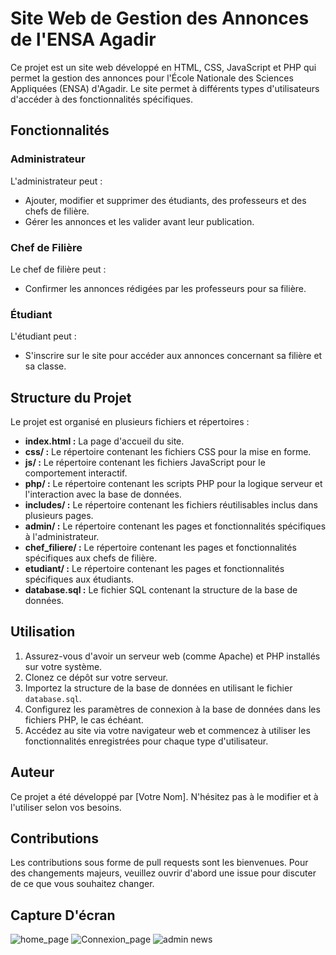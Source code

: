 # Site Web de Gestion des Annonces de l'ENSA Agadir

Ce projet est un site web développé en HTML, CSS, JavaScript et PHP qui permet la gestion des annonces pour l'École Nationale des Sciences Appliquées (ENSA) d'Agadir. Le site permet à différents types d'utilisateurs d'accéder à des fonctionnalités spécifiques.

## Fonctionnalités

### Administrateur

L'administrateur peut :
- Ajouter, modifier et supprimer des étudiants, des professeurs et des chefs de filière.
- Gérer les annonces et les valider avant leur publication.

### Chef de Filière

Le chef de filière peut :
- Confirmer les annonces rédigées par les professeurs pour sa filière.

### Étudiant

L'étudiant peut :
- S'inscrire sur le site pour accéder aux annonces concernant sa filière et sa classe.

## Structure du Projet

Le projet est organisé en plusieurs fichiers et répertoires :
- **index.html :** La page d'accueil du site.
- **css/ :** Le répertoire contenant les fichiers CSS pour la mise en forme.
- **js/ :** Le répertoire contenant les fichiers JavaScript pour le comportement interactif.
- **php/ :** Le répertoire contenant les scripts PHP pour la logique serveur et l'interaction avec la base de données.
- **includes/ :** Le répertoire contenant les fichiers réutilisables inclus dans plusieurs pages.
- **admin/ :** Le répertoire contenant les pages et fonctionnalités spécifiques à l'administrateur.
- **chef_filiere/ :** Le répertoire contenant les pages et fonctionnalités spécifiques aux chefs de filière.
- **etudiant/ :** Le répertoire contenant les pages et fonctionnalités spécifiques aux étudiants.
- **database.sql :** Le fichier SQL contenant la structure de la base de données.

## Utilisation

1. Assurez-vous d'avoir un serveur web (comme Apache) et PHP installés sur votre système.
2. Clonez ce dépôt sur votre serveur.
3. Importez la structure de la base de données en utilisant le fichier `database.sql`.
4. Configurez les paramètres de connexion à la base de données dans les fichiers PHP, le cas échéant.
5. Accédez au site via votre navigateur web et commencez à utiliser les fonctionnalités enregistrées pour chaque type d'utilisateur.

## Auteur

Ce projet a été développé par [Votre Nom]. N'hésitez pas à le modifier et à l'utiliser selon vos besoins.

## Contributions

Les contributions sous forme de pull requests sont les bienvenues. Pour des changements majeurs, veuillez ouvrir d'abord une issue pour discuter de ce que vous souhaitez changer.

## Capture D'écran

![home_page](https://github.com/ayoubBarahal/Gestion_des_Annonces_De_ENSA_AGADIR/assets/157633404/0cb9a5cc-fba4-45d0-af09-aec060e411ff)
![Connexion_page](https://github.com/ayoubBarahal/Gestion_des_Annonces_De_ENSA_AGADIR/assets/157633404/c54c8c47-e036-4400-830a-8fea3cb93099)
![admin news](https://github.com/ayoubBarahal/Gestion_des_Annonces_De_ENSA_AGADIR/assets/157633404/418b2f8c-cf89-4da5-b491-57d49399b67f)
